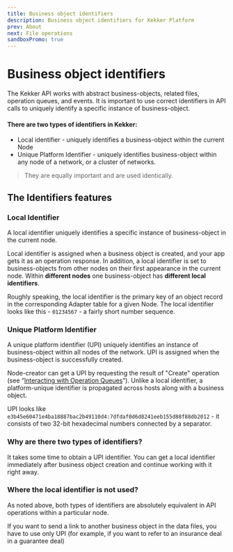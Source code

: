 ```yaml
---
title: Business object identifiers
description: Business object identifiers for Kekker Platform
prev: About
next: File operations
sandboxPromo: true
---
```


# Business object identifiers

The Kekker API works with abstract business-objects, related files, operation queues, and events. 
It is important to use correct identifiers in API calls to uniquely identify a specific instance of business-object.

#### There are two types of identifiers in Kekker:
* Local identifier - uniquely identifies a business-object within the current Node
* Unique Platform Identifier - uniquely identifies business-object within any node of a network, or a cluster of networks.

> They are equally important and are used identically.

## The Identifiers features

### Local Identifier
A local identifier uniquely identifies a specific instance of business-object in the current node.

 Local identifier is assigned when a business object is created, and your app gets it as an operation response. 
In addition, a local identifier is set to business-objects from other nodes on their first appearance in the current node.
Within **different nodes** one business-object has **different local identifiers**.

Roughly speaking, the local identifier is the primary key of an object record in the corresponding Adapter table for 
a given Node. The local identifier looks like this - `01234567` - a fairly short number sequence.

### Unique Platform Identifier
A unique platform identifier (UPI) uniquely identifies an instance of business-object within all nodes of the network. 
UPI is assigned when the business-object is successfully created. 

Node-creator can get a UPI by requesting the result of "Create" operation 
(see “[Interacting with Operation Queues](/docs/api/interaction-with-operation-queues.html)”). 
Unlike a local identifier, a platform-unique identifier is propagated across hosts along with a business object.

UPI looks like `e3b45e60471e4ba18887bac2b49110d4:7dfdaf0d6d8241eeb155d88f88db2012` - it consists of  two 32-bit hexadecimal 
numbers connected by a separator.

### Why are there two types of identifiers?
It takes some time to obtain a UPI identifier. You can get a local identifier immediately after business object 
creation and continue working with it right away. 

### Where the local identifier is not used?
As noted above, both types of identifiers are absolutely equivalent in API operations within a particular node. 

If you want to send a link to another business object in the data files, you have to use only UPI
(for example, if you want to refer to an insurance deal in a guarantee deal)

